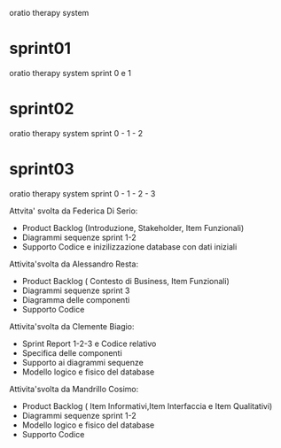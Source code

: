 oratio therapy system

# sprint01
oratio therapy system sprint 0 e 1

# sprint02
oratio therapy system sprint 0 - 1 - 2

# sprint03
oratio therapy system sprint 0 - 1 - 2 - 3


Attvita' svolta da Federica Di Serio:
- Product Backlog (Introduzione, Stakeholder, Item Funzionali)
- Diagrammi sequenze sprint 1-2
- Supporto Codice e inizilizzazione database con dati iniziali


Attivita'svolta da Alessandro Resta:
- Product Backlog ( Contesto di Business, Item Funzionali)
- Diagrammi sequenze sprint 3
- Diagramma delle componenti
- Supporto Codice


Attivita'svolta da Clemente Biagio:
- Sprint Report 1-2-3 e Codice relativo
- Specifica delle componenti
- Supporto ai diagrammi sequenze
- Modello logico e fisico del database


Attivita'svolta da Mandrillo Cosimo:
- Product Backlog ( Item Informativi,Item Interfaccia e Item Qualitativi)
- Diagrammi sequenze sprint 1-2
- Modello logico e fisico del database
- Supporto Codice

